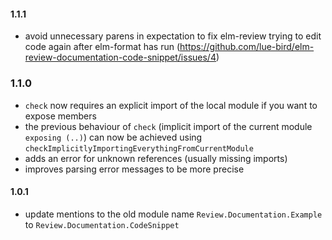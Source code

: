 #### 1.1.1
  - avoid unnecessary parens in expectation to fix elm-review trying to edit code again after elm-format has run (https://github.com/lue-bird/elm-review-documentation-code-snippet/issues/4)

### 1.1.0
  - `check` now requires an explicit import of the local module if you want to expose members
  - the previous behaviour of `check` (implicit import of the current module `exposing (..)`) can now be achieved using `checkImplicitlyImportingEverythingFromCurrentModule`
  - adds an error for unknown references (usually missing imports)
  - improves parsing error messages to be more precise

#### 1.0.1
  - update mentions to the old module name `Review.Documentation.Example`
    to `Review.Documentation.CodeSnippet`
